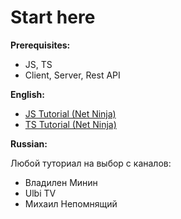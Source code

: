 # Start here

**Prerequisites:**

- JS, TS
- Client, Server, Rest API

**English:**

- [JS Tutorial (Net Ninja)](https://www.youtube.com/watch?v=qoSksQ4s_hg&list=PL4cUxeGkcC9i9Ae2D9Ee1RvylH38dKuET)
- [TS Tutorial (Net Ninja)](https://www.youtube.com/watch?v=2pZmKW9-I_k&list=PL4cUxeGkcC9gUgr39Q_yD6v-bSyMwKPUI)

**Russian:**

Любой туториал на выбор с каналов:

- Владилен Минин
- Ulbi TV
- Михаил Непомнящий
